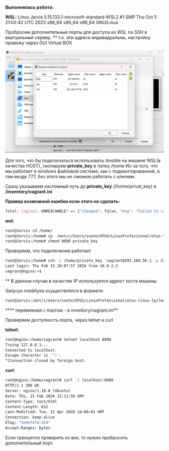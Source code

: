 **Выполнялась работа:**

**WSL:** Linux Jarvis 5.15.133.1-microsoft-standard-WSL2 #1 SMP Thu Oct 5 21:02:42 UTC 2023 x86_64 x86_64 x86_64 GNU/Linux


Пробросим дополнительные порты для доступа из WSL по SSH в виртуальный сервер. 
** т.к. эти адреса индивидуальны, настройку провожу через GUI Virtual BOX

![Текст с описанием картинки](GUI.png)

Для того, что бы подключаться использовать Ansible на машине WSL(в качестве HOST), скопируем **private_key** в папку /home
Из-за того, что мы работает в windows  файловой системе, как с подмонтированной, а там везде 777, без этого мы не сможем работать с ключем. 

Сразу указываем кастомный путь до **private_key** (/home/privat_key) в **/inventory/vagrant.ini**

**Пример возможной ошибки если этого не сделать:**

```bash
fatal: [nginx]: UNREACHABLE! => {"changed": false, "msg": "Failed to connect to the host via ssh: no such identity: .vagrant/machines/nginx/virtualbox/private_key: No such file or directory\r\nvagrant@192.168.56.1: Permission denied (publickey,password).", "unreachable": true}
```

**wsl:**
```bash
root@Jarvis cd /home/
root@Jarvis:/home# cp  /mnt/c/Users/sveto/OTUS/LinuxProfessional/otus-linux-lp/learn2_ansible/.vagrant/machines/nginx/virtualbox/private_key ./ 
root@Jarvis:/home# chmod 0600 private_key
```

Проверяем, что подключение работает
```bash
root@Jarvis:/home# ssh -i /home/private_key  vagrant@192.168.56.1 -p 22
Last login: Thu Feb 15 20:07:57 2024 from 10.0.2.2
vagrant@nginx:~$
```

** В данном случае в качестве IP  используется адрест хоста машины

Запусук плейбука осуществлялся в формате:

```bash
root@Jarvis:/mnt/c/Users/sveto/OTUS/LinuxProfessional/otus-linux-lp/learn2_ansible/ansible# ansible-playbook deploy.yml -i inventory/vagrant.ini -v
```

**** переменная с портом - в inventory/vagrant.ini**

Проверяем доступность порта, через telnet  и curl 

**telnet:**
```bash
root@nginx:/home/vagrant# telnet localhost 8080
Trying 127.0.0.1...
Connected to localhost.
Escape character is '^]'.
^CConnection closed by foreign host.
```
**curl:**
```bash
root@nginx:/home/vagrant# curl -I localhost:8080
HTTP/1.1 200 OK
Server: nginx/1.18.0 (Ubuntu)
Date: Thu, 15 Feb 2024 22:11:50 GMT
Content-Type: text/html
Content-Length: 612
Last-Modified: Tue, 21 Apr 2020 14:09:01 GMT
Connection: keep-alive
ETag: "5e9efe7d-264"
Accept-Ranges: bytes

```

Если треюуется проверить из вне, то нужно пробросить дополнительный порт. 


